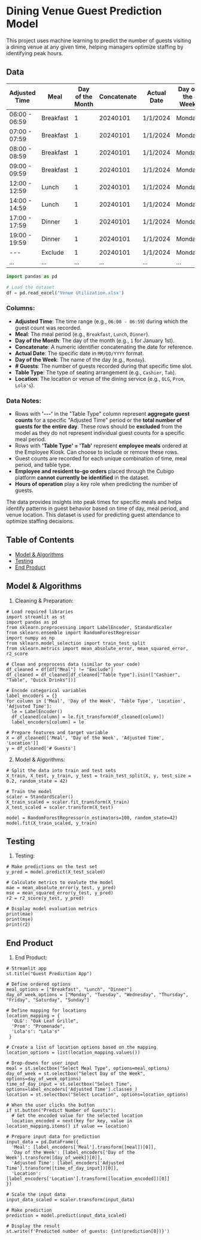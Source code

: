 # Dining Venue Guest Prediction Model

This project uses machine learning to predict the number of guests visiting a dining venue at any given time, helping managers optimize staffing by identifying peak hours.

## Data
| Adjusted Time | Meal     | Day of the Month | Concatenate | Actual Date | Day of the Week | # Guests | Table Type | Location |
|----------------|----------|------------------|-------------|-------------|-----------------|----------|------------|----------|
| 06:00 - 06:59  | Breakfast| 1                | 20240101    | 1/1/2024    | Monday          | 1        | Tab        | OLG      |
| 07:00 - 07:59  | Breakfast| 1                | 20240101    | 1/1/2024    | Monday          | 1        | Cashier    | OLG      |
| 08:00 - 08:59  | Breakfast| 1                | 20240101    | 1/1/2024    | Monday          | 16       | Cashier    | OLG      |
| 09:00 - 09:59  | Breakfast| 1                | 20240101    | 1/1/2024    | Monday          | 5        | Tab        | OLG      |
| 12:00 - 12:59  | Lunch    | 1                | 20240101    | 1/1/2024    | Monday          | 54       | Cashier    | OLG      |
| 14:00 - 14:59  | Lunch    | 1                | 20240101    | 1/1/2024    | Monday          | 10       | Cashier    | OLG      |
| 17:00 - 17:59  | Dinner   | 1                | 20240101    | 1/1/2024    | Monday          | 44       | Cashier    | OLG      |
| 19:00 - 19:59  | Dinner   | 1                | 20240101    | 1/1/2024    | Monday          | 7        | Cashier    | OLG      |
| ---            | Exclude  | 1                | 20240101    | 1/1/2024    | Monday          | 314      | ---        | OLG      |
| ...            | ...      | ...              | ...         | ...         | ...             | ...      | ...        | ...      | 

```python
import pandas as pd

# Load the dataset
df = pd.read_excel('Venue Utilization.xlsx')
```

### Columns:
- **Adjusted Time**: The time range (e.g., `06:00 - 06:59`) during which the guest count was recorded.
- **Meal**: The meal period (e.g., `Breakfast`, `Lunch`, `Dinner`).
- **Day of the Month**: The day of the month (e.g., `1` for January 1st).
- **Concatenate**: A numeric identifier concatenating the date for reference.
- **Actual Date**: The specific date in `MM/DD/YYYY` format.
- **Day of the Week**: The name of the day (e.g., `Monday`).
- **# Guests**: The number of guests recorded during that specific time slot.
- **Table Type**: The type of seating arrangement (e.g., `Cashier`, `Tab`).
- **Location**: The location or venue of the dining service (e.g., `OLG`, `Prom`, `Lola's`).

### Data Notes:
- Rows with **'---'** in the "Table Type" column represent **aggregate guest counts** for a specific "Adjusted Time" period or the **total number of guests for the entire day**. These rows should be **excluded** from the model as they do not represent individual guest counts for a specific meal period.
- Rows with **'Table Type' = 'Tab'** represent **employee meals** ordered at the Employee Kiosk. Can choose to include or remove these rows. 
- Guest counts are recorded for each unique combination of time, meal period, and table type.
- **Employee and resident to-go orders** placed through the Cubigo platform **cannot currently be identified** in the dataset.
- **Hours of operation** play a key role when predicting the number of guests.
  
The data provides insights into peak times for specific meals and helps identify patterns in guest behavior based on time of day, meal period, and venue location. This dataset is used for predicting guest attendance to optimize staffing decisions.

## Table of Contents
- [Model & Algorithms](#model--algorithms)
- [Testing](#testing)
- [End Product](#end-product)


## Model & Algorithms

1. Cleaning & Preparation:
 ```
 # Load required libraries
import streamlit as st
import pandas as pd
from sklearn.preprocessing import LabelEncoder, StandardScaler
from sklearn.ensemble import RandomForestRegressor
import numpy as np
from sklearn.model_selection import train_test_split
from sklearn.metrics import mean_absolute_error, mean_squared_error, r2_score
 
 # Clean and preprocess data (similar to your code)
 df_cleaned = df[df["Meal"] != "Exclude"]
 df_cleaned = df_cleaned[df_cleaned["Table Type"].isin(["Cashier", "Table", "Quick Drinks"])]
 ```
    # Encode categorical variables
    label_encoders = {}
    for column in ['Meal', 'Day of the Week', 'Table Type', 'Location', 'Adjusted Time']:
      le = LabelEncoder()
      df_cleaned[column] = le.fit_transform(df_cleaned[column])
      label_encoders[column] = le
  ```
  # Prepare features and target variable
  X = df_cleaned[['Meal', 'Day of the Week', 'Adjusted Time', 'Location']]
  y = df_cleaned['# Guests']
  ```
2. Model & Algorithms:
  ```
  # Split the data into train and test sets 
  X_train, X_test, y_train, y_test = train_test_split(X, y, test_size = 0.2, random_state = 42)
  
  # Train the model
  scaler = StandardScaler()
  X_train_scaled = scaler.fit_transform(X_train)
  X_test_scaled = scaler.transform(X_test)

  model = RandomForestRegressor(n_estimators=100, random_state=42)
  model.fit(X_train_scaled, y_train)
  ```
   
## Testing

1. Testing:
 ```
 # Make predictions on the test set
 y_pred = model.predict(X_test_scaled)

 # Calculate metrics to evalute the model
 mae = mean_absolute_error(y_test, y_pred) 
 mse = mean_squared_error(y_test, y_pred)
 r2 = r2_score(y_test, y_pred)

 # Display model evaluation metrics
 print(mae)
 print(mse)
 print(r2)
 ```

## End Product

1. End Product:
 ```
 # Streamlit app
 st.title("Guest Prediction App")

 # Define ordered options
 meal_options = ["Breakfast", "Lunch", "Dinner"]
 day_of_week_options = ["Monday", "Tuesday", "Wednesday", "Thursday", "Friday", "Saturday", "Sunday"]

 # Define mapping for locations
 location_mapping = {
   'OLG': "Oak Leaf Grille",
   'Prom': "Promenade",
   'Lola's': "Lola's"
  }

 # Create a list of location options based on the mapping
 location_options = list(location_mapping.values())

 # Drop-downs for user input
 meal = st.selectbox("Select Meal Type", options=meal_options)
 day_of_week = st.selectbox("Select Day of the Week", options=day_of_week_options)
 time_of_day_input = st.selectbox("Select Time", options=label_encoders['Adjusted Time'].classes_)
 location = st.selectbox("Select Location", options=location_options)

 # When the user clicks the button
 if st.button("Predict Number of Guests"):
   # Get the encoded value for the selected location
   location_encoded = next(key for key, value in location_mapping.items() if value == location)
    
 # Prepare input data for prediction
 input_data = pd.DataFrame({
   'Meal': [label_encoders['Meal'].transform([meal])[0]],
   'Day of the Week': [label_encoders['Day of the Week'].transform([day_of_week])[0]],
   'Adjusted Time': [label_encoders['Adjusted Time'].transform([time_of_day_input])[0]],  
   'Location': [label_encoders['Location'].transform([location_encoded])[0]]
 })

 # Scale the input data
 input_data_scaled = scaler.transform(input_data)

 # Make prediction
 prediction = model.predict(input_data_scaled)

 # Display the result
 st.write(f'Predicted number of guests: {int(prediction[0])}')
   ```

